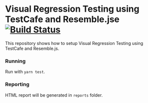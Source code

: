 # Visual Regression Testing using TestCafe and Resemble.jse [![Build Status](https://github.com/richardhendricksen/pact-example-angular8-spring-boot/workflows/CI/badge.svg)](https://github.com/richardhendricksen/pact-example-angular8-spring-boot/actions?query=workflow%3ACI)

This repository shows how to setup Visual Regression Testing using TestCafe and Resemble.js.

### Running
Run with `yarn test`.

### Reporting
HTML report will be generated in `reports` folder.

